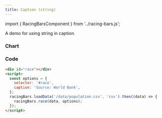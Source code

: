 ```yaml
---
title: Caption (string)
---
```


import { RacingBarsComponent } from '../racing-bars.js';

A demo for using string in caption.

<!--truncate-->

### Chart

<div className="gallery">
  <RacingBarsComponent
    elementId="gallery-caption-string"
    dataUrl="/data/population.csv"
    dataType="csv"
    caption="Source: World Bank"
  />
</div>

### Code

```html {5}
<div id="race"></div>
<script>
  const options = {
    selector: '#race',
    caption: 'Source: World Bank',
  };
  racingBars.loadData('/data/population.csv', 'csv').then((data) => {
    racingBars.race(data, options);
  });
</script>
```
